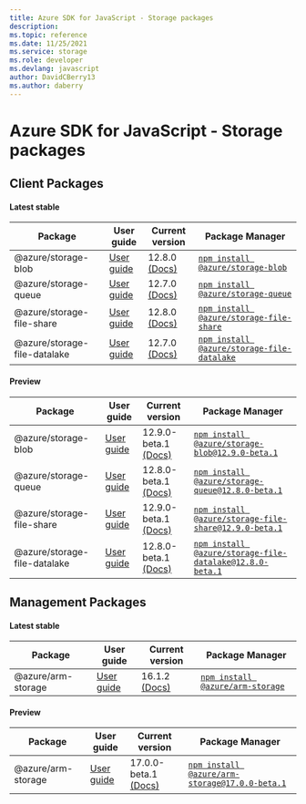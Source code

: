 ```yaml
---
title: Azure SDK for JavaScript - Storage packages
description: 
ms.topic: reference
ms.date: 11/25/2021
ms.service: storage
ms.role: developer
ms.devlang: javascript
author: DavidCBerry13
ms.author: daberry
---
```


# Azure SDK for JavaScript - Storage packages

## Client Packages

#### Latest stable

| Package               | User guide                           | Current version        | Package Manager                |
|-----------------------|--------------------------------------|------------------------|--------------------------------|
| @azure/storage-blob  | [User guide](/javascript/sdk-demo/storage/storage-blob/azure-storage-blob/readme)  | 12.8.0 [(Docs)](/javascript/sdk-demo/storage/storage-blob/azure-storage-blob/latest-stable)  | [`npm install @azure/storage-blob`](https://www.npmjs.com/package/%40azure%2Fstorage-blob) |
| @azure/storage-queue  | [User guide](/javascript/sdk-demo/storage/storage-queue/azure-storage-queue/readme)  | 12.7.0 [(Docs)](/javascript/sdk-demo/storage/storage-queue/azure-storage-queue/latest-stable)  | [`npm install @azure/storage-queue`](https://www.npmjs.com/package/%40azure%2Fstorage-queue) |
| @azure/storage-file-share  | [User guide](/javascript/sdk-demo/storage/storage-file-share/azure-storage-file-share/readme)  | 12.8.0 [(Docs)](/javascript/sdk-demo/storage/storage-file-share/azure-storage-file-share/latest-stable)  | [`npm install @azure/storage-file-share`](https://www.npmjs.com/package/%40azure%2Fstorage-file-share) |
| @azure/storage-file-datalake  | [User guide](/javascript/sdk-demo/storage/storage-file-datalake/azure-storage-file-datalake/readme)  | 12.7.0 [(Docs)](/javascript/sdk-demo/storage/storage-file-datalake/azure-storage-file-datalake/latest-stable)  | [`npm install @azure/storage-file-datalake`](https://www.npmjs.com/package/%40azure%2Fstorage-file-datalake) |
 

#### Preview

| Package               | User guide                           | Current version        | Package Manager                |
|-----------------------|--------------------------------------|------------------------|--------------------------------|
| @azure/storage-blob  | [User guide](/javascript/sdk-demo/storage/storage-blob/azure-storage-blob/readme)  | 12.9.0-beta.1 [(Docs)](/javascript/sdk-demo/storage/storage-blob/azure-storage-blob/preview)  | [`npm install @azure/storage-blob@12.9.0-beta.1`](https://www.npmjs.com/package/%40azure%2Fstorage-blob%4012.9.0-beta.1) |
| @azure/storage-queue  | [User guide](/javascript/sdk-demo/storage/storage-queue/azure-storage-queue/readme)  | 12.8.0-beta.1 [(Docs)](/javascript/sdk-demo/storage/storage-queue/azure-storage-queue/preview)  | [`npm install @azure/storage-queue@12.8.0-beta.1`](https://www.npmjs.com/package/%40azure%2Fstorage-queue%4012.8.0-beta.1) |
| @azure/storage-file-share  | [User guide](/javascript/sdk-demo/storage/storage-file-share/azure-storage-file-share/readme)  | 12.9.0-beta.1 [(Docs)](/javascript/sdk-demo/storage/storage-file-share/azure-storage-file-share/preview)  | [`npm install @azure/storage-file-share@12.9.0-beta.1`](https://www.npmjs.com/package/%40azure%2Fstorage-file-share%4012.9.0-beta.1) |
| @azure/storage-file-datalake  | [User guide](/javascript/sdk-demo/storage/storage-file-datalake/azure-storage-file-datalake/readme)  | 12.8.0-beta.1 [(Docs)](/javascript/sdk-demo/storage/storage-file-datalake/azure-storage-file-datalake/preview)  | [`npm install @azure/storage-file-datalake@12.8.0-beta.1`](https://www.npmjs.com/package/%40azure%2Fstorage-file-datalake%4012.8.0-beta.1) |
 


 
 

## Management Packages

#### Latest stable

| Package               | User guide                           | Current version        | Package Manager                |
|-----------------------|--------------------------------------|------------------------|--------------------------------|
| @azure/arm-storage  | [User guide](/javascript/sdk-demo/storage/arm-storage/azure-arm-storage/readme)  | 16.1.2 [(Docs)](/javascript/sdk-demo/storage/arm-storage/azure-arm-storage/latest-stable)  | [`npm install @azure/arm-storage`](https://www.npmjs.com/package/%40azure%2Farm-storage) |
 

#### Preview

| Package               | User guide                           | Current version        | Package Manager                |
|-----------------------|--------------------------------------|------------------------|--------------------------------|
| @azure/arm-storage  | [User guide](/javascript/sdk-demo/storage/arm-storage/azure-arm-storage/readme)  | 17.0.0-beta.1 [(Docs)](/javascript/sdk-demo/storage/arm-storage/azure-arm-storage/preview)  | [`npm install @azure/arm-storage@17.0.0-beta.1`](https://www.npmjs.com/package/%40azure%2Farm-storage%4017.0.0-beta.1) |
 

 
 
